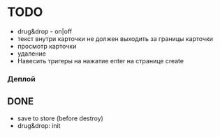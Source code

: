 # TODO

- drug&drop - on|off
- текст внутри карточки не должен выходить за границы карточки
- просмотр карточки
- удаление
- Навесить тригеры на нажатие enter на странице create

### Деплой

## DONE
- save to store (before destroy)
- drug&drop: init
